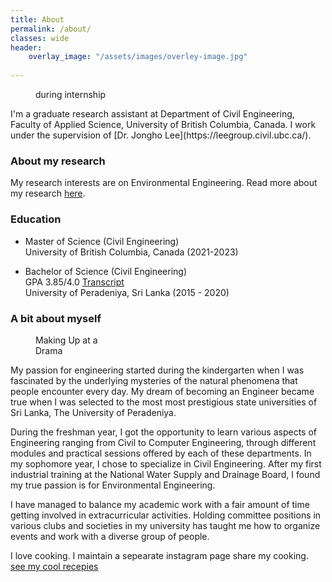 ```yaml
---
title: About
permalink: /about/
classes: wide
header:
    overlay_image: "/assets/images/overley-image.jpg"
    
---
```



<figure style="width: 25%" class="align-right">
  <img src="{{ site.url }}{{ site.baseurl }}/assets/images/intern.jpg" alt="">
  <figcaption>  during internship</figcaption>
</figure> 
I'm a graduate research assistant at Department of Civil Engineering, Faculty of Applied Science, University of British Columbia, Canada. I work under the supervision of [Dr. Jongho Lee](https://leegroup.civil.ubc.ca/).

### About my research

My research interests are on Environmental Engineering. Read more about my research [here](/research/).

### Education

- 	Master of Science (Civil Engineering) <br />
	University of British Columbia, Canada (2021-2023)
	
-   Bachelor of Science (Civil Engineering) <br />
	GPA 3.85/4.0  [Transcript](/assets/docs/Transcript.pdf) <br />
    University of Peradeniya, Sri Lanka (2015 - 2020)
	
	

### A bit about myself 

<figure style="width: 25%" class="align-right">
  <img src="{{ site.url }}{{ site.baseurl }}/assets/images/makeup.jpg" alt="">
  <figcaption>Making Up at a Drama</figcaption>
</figure> 

My passion for engineering started during the kindergarten when I was fascinated by the underlying mysteries of the natural phenomena that people encounter every day. My dream of becoming an Engineer became true when I was selected to the most most prestigious state universities of Sri Lanka, The University of Peradeniya.

During the freshman year, I got the opportunity to learn various aspects of Engineering ranging from Civil to Computer Engineering, through different modules and practical sessions offered by each of these departments. In my sophomore year, I chose to specialize in Civil Engineering. After my first industrial training at the National Water Supply and Drainage Board, I found my true passion is for Environmental Engineering.

I have managed to balance my academic work with a fair amount of time getting involved in extracurricular activities. Holding committee positions in various clubs and societies in my university  has taught me how to organize events and work with a diverse group of people.

I love cooking. I maintain a sepearate instagram page share my cooking. [see my cool recepies](https://www.instagram.com/foodieoogoodie/)

